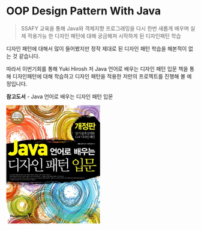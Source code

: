 # OOP Design Pattern With Java

> SSAFY 교육을 통해 Java와 객체지향 프로그래밍을 다시 한번 새롭게 배우며 실제 적용가능 한 디자인 패턴에 대해 궁금해져 시작하게 된 디자인패턴 학습

디자인 패턴에 대해서 많이 들어봤지만 정작 제대로 된 디자인 패턴 학습을 해본적이 없는 것 같습니다.

따라서 이번기회를 통해 Yuki Hirosh 저 Java 언어로 배우는 디자인 패턴 입문 책을 통해 디자인패턴에 대해 학습하고 디자인 패턴을 적용한 저만의 프로젝트를 진행해 볼 예정입니다.



**참고도서** -  Java 언어로 배우는 디자인 패턴 입문

<img src="images/image-20210818132146562.png" alt="image-20210818132146562" style="zoom: 80%;" />




